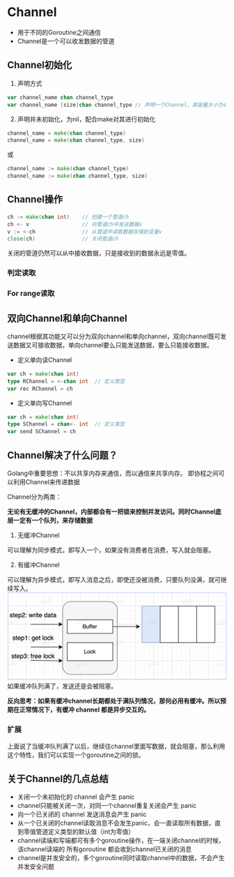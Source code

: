 # Channel
- 用于不同的Goroutine之间通信
- Channel是一个可以收发数据的管道

## Channel初始化
1. 声明方式
```go
var channel_name chan channel_type
var channel_name [size]chan channel_type // 声明一个Channel，其容量大小为size
```
2. 声明并未初始化，为nil，配合make对其进行初始化
```go
channel_name = make(chan channel_type)
channel_name = make(chan channel_type, size)
```
或
```go
channel_name := make(chan channel_type)
channel_name := make(chan channel_type, size)
```
## Channel操作
```go
ch := make(chan int)    // 创建一个管道ch
ch <- v                 // 向管道ch中发送数据v
v := <-ch               // 从管道中读取数据存储到变量v
close(ch)               // 关闭管道ch
```
关闭的管道仍然可以从中接收数据，只是接收到的数据永远是零值。
### 判定读取
### For range读取

## 双向Channel和单向Channel
channel根据其功能又可以分为双向channel和单向channel，双向channel既可发送数据又可接收数据，单向channel要么只能发送数据，要么只能接收数据。

- 定义单向读Channel
```go
var ch = make(chan int)
type RChannel = <-chan int  // 定义类型
var rec RChannel = ch
```
- 定义单向写Channel
```go
var ch = make(chan int)
type SChannel = chan<- int  // 定义类型
var send SChannel = ch 
```
## Channel解决了什么问题？
Golang中重要思想：不以共享内存来通信，而以通信来共享内存。
即协程之间可以利用Channel来传递数据

Channel分为两类：

**无论有无缓冲的Channel，内部都会有一把锁来控制并发访问。同时Channel底层一定有一个队列，来存储数据**
1. 无缓冲Channel

可以理解为同步模式，即写入一个，如果没有消费者在消费，写入就会阻塞。

2. 有缓冲Channel 

可以理解为异步模式，即写入消息之后，即使还没被消费，只要队列没满，就可继续写入。
![img.png](img.png)
如果缓冲队列满了，发送还是会被阻塞。

**反向思考：如果有缓冲channel长期都处于满队列情况，那何必用有缓冲。所以预期在正常情况下，有缓冲 channel 都是异步交互的。**

### 扩展
上面说了当缓冲队列满了以后，继续往channel里面写数据，就会阻塞，那么利用这个特性，我们可以实现一个goroutine之间的锁。

## 关于Channel的几点总结
- 关闭一个未初始化的 channel 会产生 panic
- channel只能被关闭一次，对同一个channel重复关闭会产生 panic
- 向一个已关闭的 channel 发送消息会产生 panic
- 从一个已关闭的channel读取消息不会发生panic，会一直读取所有数据，直到零值管道定义类型的默认值（int为零值）
- channel读端和写端都可有多个goroutine操作，在一端关闭channel的时候，该channel读端的
  所有goroutine 都会收到channel已关闭的消息
- channel是并发安全的，多个goroutine同时读取channel中的数据，不会产生并发安全问题